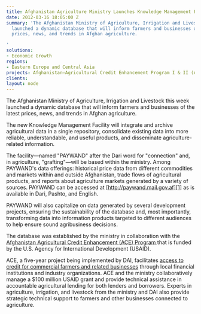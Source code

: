 ```yaml
---
title: Afghanistan Agriculture Ministry Launches Knowledge Management Facility
date: 2012-03-16 18:05:00 Z
summary: 'The Afghanistan Ministry of Agriculture, Irrigation and Livestock this week
  launched a dynamic database that will inform farmers and businesses of the latest
  prices, news, and trends in Afghan agriculture.

'
solutions:
- Economic Growth
regions:
- Eastern Europe and Central Asia
projects: Afghanistan—Agricultural Credit Enhancement Program I & II (ACE)
clients: 
layout: node
---
```


The Afghanistan Ministry of Agriculture, Irrigation and Livestock this week launched a dynamic database that will inform farmers and businesses of the latest prices, news, and trends in Afghan agriculture.

The new Knowledge Management Facility will integrate and archive agricultural data in a single repository, consolidate existing data into more reliable, understandable, and useful products, and disseminate agriculture-related information.

The facility—named "PAYWAND" after the Dari word for "connection" and, in agriculture, "grafting"—will be based within the ministry. Among PAYWAND's data offerings: historical price data from different commodities and markets within and outside Afghanistan, trade flows of agricultural products, and reports about agriculture markets generated by a variety of sources. PAYWAND can be accessed at [http://paywand.mail.gov.af][1] as is available in Dari, Pashto, and English.

PAYWAND will also capitalize on data generated by several development projects, ensuring the sustainability of the database and, most importantly, transforming data into information products targeted to different audiences to help ensure sound agribusiness decisions.

The database was established by the ministry in collaboration with the [Afghanistan Agricultural Credit Enhancement (ACE) Program ][2]that is funded by the U.S. Agency for International Development (USAID).

ACE, a five-year project being implemented by DAI, facilitates [access to credit for commercial farmers and related businesses][3] through local financial institutions and industry organizations. ACE and the ministry collaboratively manage a $100 million USAID grant and provide technical assistance in accountable agricultural lending for both lenders and borrowers. Experts in agriculture, irrigation, and livestock from the ministry and DAI also provide strategic technical support to farmers and other businesses connected to agriculture.

[1]: http://paywand.mail.gov.af/
[2]: /our-work/projects/afghanistan-agricultural-credit-enhancement-program-ace
[3]: /news/innovative-loans-let-afghan-farmers-plant-grow-and-harvest-prior-repaying
